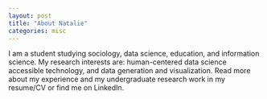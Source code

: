 ```yaml
---
layout: post
title: "About Natalie"
categories: misc
---
```


I am a student studying sociology, data science, education, and information science. My research interests are: human-centered data science accessible technology, and data generation and visualization. Read more about my experience and my undergraduate research work in my resume/CV or find me on LinkedIn.
